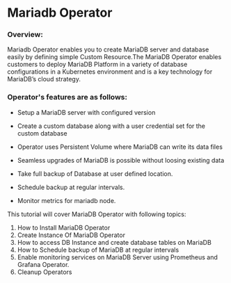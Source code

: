 # Mariadb Operator

### Overview:

Mariadb Operator enables you to create MariaDB server and database easily by defining simple Custom Resource.The MariaDB Operator enables customers to deploy MariaDB Platform in a variety of database configurations in a Kubernetes environment and is a key technology for MariaDB’s cloud strategy.

### Operator's features are as follows:

- Setup a MariaDB server with configured version

- Create a custom database along with a user credential set for the custom database

- Operator uses Persistent Volume where MariaDB can write its data files

- Seamless upgrades of MariaDB is possible without loosing existing data

- Take full backup of Database at user defined location.

- Schedule backup at regular intervals.

- Monitor metrics for mariadb node.




This tutorial will cover MariaDB Operator with following topics:

1. How to Install MariaDB Operator
2. Create Instance Of MariaDB Operator
3. How to access DB Instance and create database tables on MariaDB
4. How to Schedule backup of MariaDB at regular intervals
5. Enable monitoring services on MariaDB Server using Prometheus and Grafana Operator.
6. Cleanup Operators
  
